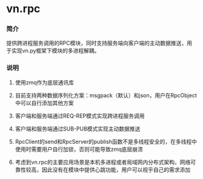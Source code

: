 # vn.rpc

### 简介

提供跨进程服务调用的RPC模块，同时支持服务端向客户端的主动数据推送，用于实现vn.py框架下模块的多进程解耦。

### 说明

1. 使用zmq作为底层通讯库

2. 目前支持两种数据序列化方案：msgpack（默认）和json，用户在RpcObject中可以自行添加其他方案

3. 客户端和服务端通过REQ-REP模式实现跨进程服务调用

4. 客户端和服务端通过SUB-PUB模式实现主动数据推送

5. RpcClient的send和RpcServer的publish函数不是多线程安全的，在多线程中使用时需要用户自行加锁，否则可能导致zmq底层崩溃

6. 考虑到vn.rpc的主要应用场景是本机多进程或者局域网内分布式架构，网络可靠性较高，因此没有在模块中提供心跳功能，用户可以视乎自己的需求添加
